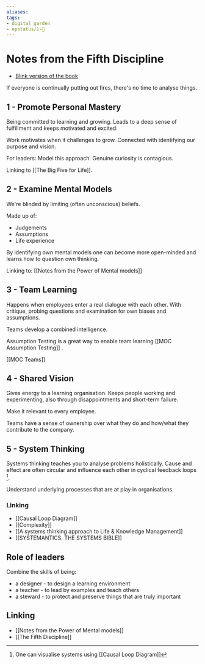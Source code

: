 ```yaml
---
aliases: 
tags: 
- digital_garden
- epstatus/1-🌱
---
```

# Notes from the Fifth Discipline
+ [Blink version of the book](https://www.blinkist.com/en/nc/reader/the-fifth-discipline-en)

If everyone is continually putting out fires, there's no time to analyse things.

## 1 - Promote Personal Mastery
Being committed to learning and growing. Leads to a deep sense of fulfillment and keeps motivated and excited.

Work motivates when it challenges to grow.
Connected with identifying our purpose and vision.

For leaders: Model this approach. Genuine curiosity is contagious.

Linking to [[The Big Five for Life]].

## 2 - Examine Mental Models
We're blinded by limiting (often unconscious) beliefs.

Made up of:
+ Judgements
+ Assumptions
+ Life experience

By identifying own mental models one can become more open-minded and learns how to question own thinking.

Linking to: [[Notes from the Power of Mental models]]

## 3 - Team Learning
Happens when employees enter a real dialogue with each other. With critique, probing questions and examination for own biases and assumptions.

Teams develop a combined intelligence.

Assumption Testing is a great way to enable team learning [[MOC Assumption Testing]] .

[[MOC Teams]]

## 4  - Shared Vision
Gives energy to a learning organisation. Keeps people working and experimenting, also through disappointments and short-term failure.

Make it relevant to every employee.

Teams have a sense of ownership over what they do and how/what they contribute to the company.

## 5 - System Thinking
Systems thinking teaches you to analyse problems holistically. Cause and effect are often circular and influence each other in cyclical feedback loops [^1].

Understand underlying processes that are at play in organisations.

### Linking
+ [[Causal Loop Diagram]]
+ [[Complexity]]
+ [[A systems thinking approach to Life & Knowledge Management]]
+ [[SYSTEMANTICS. THE SYSTEMS BIBLE]]


## Role of leaders
Combine the skills of being:
+ a designer - to design a learning environment
+ a teacher - to lead by examples and teach others
+ a steward - to protect and preserve things that are truly important

## Linking
+ [[Notes from the Power of Mental models]]
+ [[The Fifth Discipline]]

[^1]: One can visualise systems using [[Causal Loop Diagram]]